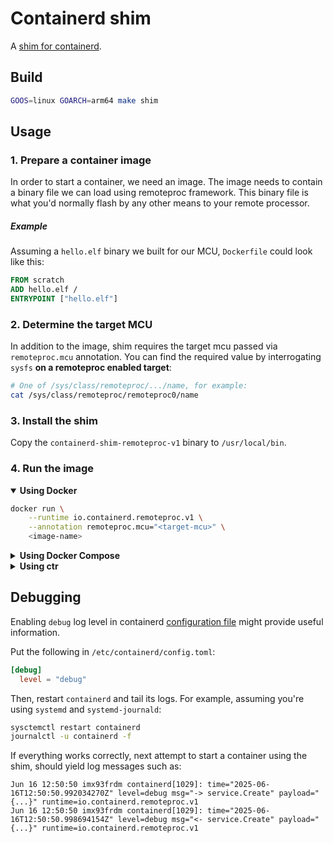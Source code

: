 # Containerd shim

A [shim for containerd](https://github.com/containerd/containerd/blob/main/core/runtime/v2/README.md#runtime-v2).


## Build

```sh
GOOS=linux GOARCH=arm64 make shim
```

## Usage

### 1. Prepare a container image

In order to start a container, we need an image. The image needs to contain a binary file we can load using remoteproc framework. This binary file is what you'd normally flash by any other means to your remote processor.

##### Example

Assuming a `hello.elf` binary we built for our MCU, `Dockerfile` could look like this:


```Dockerfile
FROM scratch
ADD hello.elf /
ENTRYPOINT ["hello.elf"]
```

### 2. Determine the target MCU

In addition to the image, shim requires the target mcu passed via `remoteproc.mcu` annotation. You can find the required value by interrogating `sysfs` **on a remoteproc enabled target**:

```sh
# One of /sys/class/remoteproc/.../name, for example:
cat /sys/class/remoteproc/remoteproc0/name
```

### 3. Install the shim

Copy the `containerd-shim-remoteproc-v1` binary to `/usr/local/bin`.


### 4. Run the image

<details open>
<summary><strong>Using Docker</strong></summary>

```sh
docker run \
    --runtime io.containerd.remoteproc.v1 \
    --annotation remoteproc.mcu="<target-mcu>" \
    <image-name>
```
</details>

<details>
<summary><strong>Using Docker Compose</strong></summary>

```yaml
services:
  hello:
    image: <image-name>
    runtime: io.containerd.remoteproc.v1
    annotations:
        remoteproc.mcu: <target-mcu>
```

And then

```sh
docker compose up
```
</details>

<details>
<summary><strong>Using ctr</strong></summary>

```sh
ctr run \
    --runtime io.containerd.remoteproc.v1 \
    --annotation remoteproc.mcu="<target-mcu>" \
    <image-name> <container-name>
```
</details>

## Debugging

Enabling `debug` log level in containerd [configuration file](https://github.com/containerd/containerd/blob/main/docs/man/containerd-config.toml.5.md) might provide useful information.

Put the following in `/etc/containerd/config.toml`:

```toml
[debug]
  level = "debug"
```

Then, restart `containerd` and tail its logs. For example, assuming you're using `systemd` and `systemd-journald`:

```sh
sysctemctl restart containerd
journalctl -u containerd -f
```

If everything works correctly, next attempt to start a container using the shim, should yield log messages such as:

```journalctl
Jun 16 12:50:50 imx93frdm containerd[1029]: time="2025-06-16T12:50:50.992034270Z" level=debug msg="-> service.Create" payload="{...}" runtime=io.containerd.remoteproc.v1
Jun 16 12:50:50 imx93frdm containerd[1029]: time="2025-06-16T12:50:50.998694154Z" level=debug msg="<- service.Create" payload="{...}" runtime=io.containerd.remoteproc.v1
```
